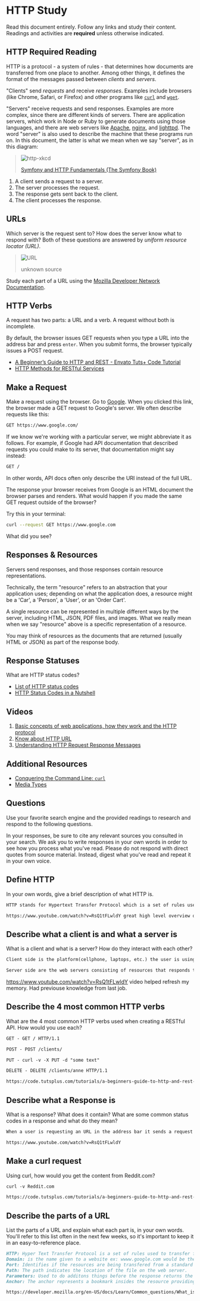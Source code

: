 # HTTP Study

Read this document entirely. Follow any links and study their content. Readings
and activities are **required** unless otherwise indicated.

## HTTP Required Reading

HTTP is a protocol - a system of rules - that determines how documents are
transferred from one place to another. Among other things, it defines the format
of the messages passed between *clients* and *servers*.

"Clients" send *requests* and receive *responses*. Examples include browsers
(like Chrome, Safari, or Firefox) and other programs like
[`curl`](http://curl.haxx.se/docs/) and
[`wget`](http://www.gnu.org/software/wget/manual/wget.html).

"Servers" receive requests and send responses. Examples are more complex, since
there are different kinds of servers. There are application servers, which work
in Node or Ruby to generate documents using those languages, and there are web
servers like [Apache](http://httpd.apache.org/), [nginx](http://nginx.com/), and
[lighttpd](https://www.lighttpd.net). The word "server" is also used to describe
the machine that these programs run on. In this document, the latter is what we
mean when we say "server", as in this diagram:

> ![http-xkcd](https://cloud.githubusercontent.com/assets/388761/12621764/0ffb527e-c4f0-11e5-87ae-d597e3835fcd.png)
>
> [Symfony and HTTP Fundamentals (The Symfony Book)](http://symfony.com/doc/current/book/http_fundamentals.html)

1.  A client sends a request to a server.
1.  The server processes the request.
1.  The response gets sent back to the client.
1.  The client processes the response.

## URLs

Which server is the request sent to? How does the server know what to respond
with? Both of these questions are answered by *uniform resource locator (URL)*.

> ![URL](https://cloud.githubusercontent.com/assets/388761/12622184/2c0143dc-c4f2-11e5-84af-55f723dd6639.png)
>
> unknown source

Study each part of a URL using the [Mozilla Developer Network
Documentation](https://developer.mozilla.org/en-US/docs/Learn/Common_questions/What_is_a_URL).

## HTTP Verbs

A request has two parts: a URL and a verb. A request without both is incomplete.

By default, the browser issues GET requests when you type a URL into the address
bar and press `enter`. When you submit forms, the browser typically issues a
POST request.

-   [A Beginner’s Guide to HTTP and REST - Envato Tuts+ Code Tutorial](http://code.tutsplus.com/tutorials/a-beginners-guide-to-http-and-rest--net-16340)
-   [HTTP Methods for RESTful Services](http://www.restapitutorial.com/lessons/httpmethods.html)

## Make a Request

Make a request using the browser. Go to [Google](https://www.google.com). When
you clicked this link, the browser made a GET request to Google's server. We
often describe requests like this:

```txt
GET https://www.google.com/
```

If we know we're working with a particular server, we might abbreviate
it as follows. For example, if Google had API documentation that described
requests you could make to its server, that documentation might say instead:

```txt
GET /
```

In other words, API docs often only describe the URI instead of the full URL.

The response your browser receives from Google is an HTML document the browser
parses and renders. What would happen if you made the same GET request outside
of the browser?

Try this in your terminal:

```sh
curl --request GET https://www.google.com
```

What did you see?

## Responses & Resources

Servers send responses, and those responses contain resource representations.

Technically, the term "resource" refers to an abstraction that your application
uses; depending on what the application does, a resource might be a 'Car', a
'Person', a 'User', or an 'Order Cart'.

A single resource can be represented in multiple different ways by the server,
including HTML, JSON, PDF files, and images. What we really mean when we say
"resource" above is a specific representation of a resource.

You may think of resources as the documents that are returned (usually HTML or
JSON) as part of the response body.

## Response Statuses

What are HTTP status codes?

-   [List of HTTP status codes](https://en.wikipedia.org/wiki/List_of_HTTP_status_codes)
-   [HTTP Status Codes in a Nutshell](https://twitter.com/stevelosh/status/372740571749572610)

## Videos

1.  [Basic concepts of web applications, how they work and the HTTP protocol](https://www.youtube.com/watch?v=RsQ1tFLwldY)
1.  [Know about HTTP URL](https://www.youtube.com/watch?v=ADQ_rhefgEk)
1.  [Understanding HTTP Request Response Messages](https://www.youtube.com/watch?v=sxiRFwQ1RJ4)

## Additional Resources

-   [Conquering the Command Line: `curl`](http://conqueringthecommandline.com/book/curl)
-   [Media Types](http://en.wikipedia.org/wiki/Internet_media_type)

## Questions

Use your favorite search engine and the provided readings to research and
respond to the following questions.

In your responses, be sure to cite any relevant sources you consulted in your
search. We ask you to write responses in your own words in order to see how you
process what you've read. Please do not respond with direct quotes from source
material. Instead, digest what you've read and repeat it in your own voice.

## Define HTTP

In your own words, give a brief description of what HTTP is.

```md
HTTP stands for Hypertext Transfer Protocol which is a set of rules used to transfer web resources(HTML, PDF, JSON) files to the web client/user(i.e desktop, laptop, tablet, cellphone). Ex: put www.google.com in the address bar in the browser, the web clinet will send a request to the web server, then web server will send a response back to the client/user.

https://www.youtube.com/watch?v=RsQ1tFLwldY great high level overview of HTTP
```

## Describe what a client is and what a server is

 What is a client and what is a server? How do they interact with each other?

```md
Client side is the platform(cellphone, laptops, etc.) the user is using to surf the web or access an application. Ex: The user is using an iphone opens sarfari and enters a url(www.google.com) in the address bar. The clients platform sends a request to the server side.

Server side are the web servers consisting of resources that responds to the clients side requests. The resources consists of HTML, PDF, and JSON files.
```
https://www.youtube.com/watch?v=RsQ1tFLwldY video helped refresh my memory. Had previouse knowledge from last job.

## Describe the 4 most common HTTP verbs

What are the 4 most common HTTP verbs used when creating a RESTful API. How
would you use each?

```md
GET - GET / HTTP/1.1

POST - POST /clients/

PUT - curl -v -X PUT -d "some text"

DELETE - DELETE /clients/anne HTTP/1.1

https://code.tutsplus.com/tutorials/a-beginners-guide-to-http-and-rest--net-16340
```

## Describe what a Response is

What is a response? What does it contain? What are some common status codes in a
response and what do they mean?

```md
When a user is requesting an URL in the address bar it sends a request to the web server the web server then sends a resource consisiting of HTML, PDF, or JSON.

https://www.youtube.com/watch?v=RsQ1tFLwldY
```

## Make a curl request

Using curl, how would you get the content from Reddit.com?

```md
curl -v Reddit.com

https://code.tutsplus.com/tutorials/a-beginners-guide-to-http-and-rest--net-16340
```

## Describe the parts of a URL

List the parts of a URL and explain what each part is, in your own words. You'll
refer to this list often in the next few weeks, so it's important to keep it in
an easy-to-reference place.

```md
HTTP: Hyper Text Transfer Protocol is a set of rules used to transfer files between the client and server side.
Domain: is the name given to a website ex: wwww.google.com would be the domain name
Port: Identifies if the resources are being transfered from a standard port or HTTP/s ports and grants access to its resources.
Path: The path indicates the location of the file on the web server.
Parameters: Used to do additons things before the response returns the resource resprented by key1=value1&key2=value2
Anchor: The anchor represents a bookmark insides the resource providing the browser a path to locate the content.

https://developer.mozilla.org/en-US/docs/Learn/Common_questions/What_is_a_URL
```
